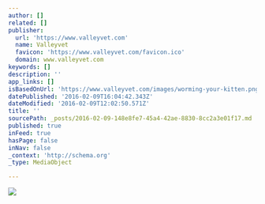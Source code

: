 ```yaml
---
author: []
related: []
publisher:
  url: 'https://www.valleyvet.com'
  name: Valleyvet
  favicon: 'https://www.valleyvet.com/favicon.ico'
  domain: www.valleyvet.com
keywords: []
description: ''
app_links: []
isBasedOnUrl: 'https://www.valleyvet.com/images/worming-your-kitten.png'
datePublished: '2016-02-09T16:04:42.343Z'
dateModified: '2016-02-09T12:02:50.571Z'
title: ''
sourcePath: _posts/2016-02-09-148e8fe7-45a4-42ae-8830-8cc2a3e01f17.md
published: true
inFeed: true
hasPage: false
inNav: false
_context: 'http://schema.org'
_type: MediaObject

---
```

<article style=""><img src="https://www.valleyvet.com/images/worming-your-kitten.png" /></article>